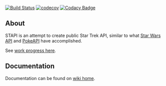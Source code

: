 [![Build Status](https://semaphoreci.com/api/v1/cezarykluczynski/stapi/branches/master/badge.svg)](https://semaphoreci.com/cezarykluczynski/stapi)
[![codecov](https://codecov.io/gh/cezarykluczynski/stapi/branch/master/graph/badge.svg)](https://codecov.io/gh/cezarykluczynski/stapi)
[![Codacy Badge](https://api.codacy.com/project/badge/Grade/171b4810a7334c5fa331881212837d34)](https://www.codacy.com/app/cezarykluczynski/stapi?utm_source=github.com&amp;utm_medium=referral&amp;utm_content=cezarykluczynski/stapi&amp;utm_campaign=Badge_Grade)

## About
STAPI is an attempt to create public Star Trek API, similar to what
[Star Wars API](https://github.com/phalt/swapi) and [PokeAPI](https://github.com/PokeAPI/pokeapi) have accomplished.

See [work progress here](https://github.com/cezarykluczynski/stapi/wiki/Work-progress).

## Documentation
Documentation can be found on [wiki home](https://github.com/cezarykluczynski/stapi/wiki).
